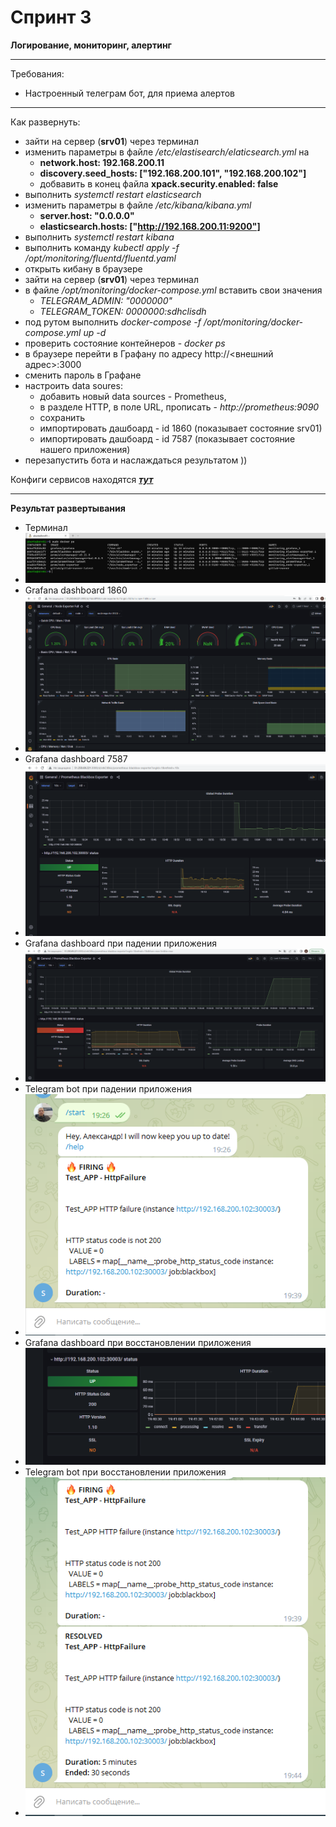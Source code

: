 # Спринт 3
**Логирование, мониторинг, алертинг**
___
Требования:
- Настроенный телеграм бот, для приема алертов
___
Как развернуть:
- зайти на сервер (**srv01**) через терминал
- изменить параметры в файле _/etc/elastisearch/elaticsearch.yml_ на
  - **network.host: 192.168.200.11**
  - **discovery.seed_hosts: ["192.168.200.101", "192.168.200.102"]**
  - добвавить в конец файла **xpack.security.enabled: false**
 - выполнить _systemctl restart elasticsearch_
 - изменить параметры в файле _/etc/kibana/kibana.yml_
   - **server.host: "0.0.0.0"**
   - **elasticsearch.hosts: ["http://192.168.200.11:9200"]**
- выполнить _systemctl restart kibana_
- выполнить команду _kubectl apply -f /opt/monitoring/fluentd/fluentd.yaml_
- открыть кибану в браузере
- зайти на сервер (**srv01**) через терминал
- в файле _/opt/monitoring/docker-compose.yml_ вставить свои значения
  - _TELEGRAM_ADMIN: "0000000"_
  - _TELEGRAM_TOKEN: 0000000:sdhclisdh_
- под рутом выполнить _docker-compose -f /opt/monitoring/docker-compose.yml up -d_
- проверить состояние контейнеров - _docker ps_
- в браузере перейти в Графану по адресу http://<внешний адрес>:3000
- сменить пароль в Графане
- настроить data soures: 
  - добавить новый data sources - Prometheus, 
  - в разделе HTTP, в поле URL, прописать - _http://prometheus:9090_
  - сохранить
  - импортировать дашбоард - id 1860 (показывает состояние srv01)
  - импортировать дашбоард - id 7587 (показывает состояние нашего приложения)
 - перезапустить бота и наслаждаться результатом ))
 
 Конфиги сервисов находятся [***тут***](/terraform/deploy/monitoring)
 ___
 **Результат развертывания**
 - Терминал
 - ![prom_srv01](./images/prom_srv01.PNG)
 - Grafana dashboard 1860
 - ![garfana_id1860](./images/garfana_id1860.PNG)
 - Grafana dashboard 7587
 - ![grafana_id7587](./images/grafana_id7587.PNG)
 - Grafana dashboard при падении приложения
 - ![grafana_app_down](./images/grafana_app_down.PNG)
 - Telegram bot при падении приложения
 - ![telegram_app_down](./images/telegram_app_down.PNG)
 - Grafana dashboard при восстановлении приложения
 - ![grafana_app_up](./images/grafana_app_up.PNG)
 - Telegram bot при восстановлении приложения
 - ![telegram_app_up](./images/telegram_app_up.PNG)
